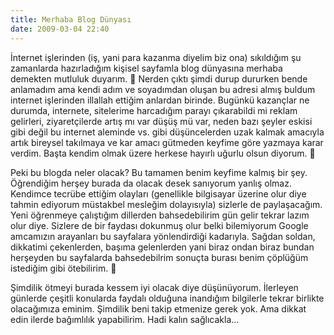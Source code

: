 ```yaml
---
title: Merhaba Blog Dünyası
date: 2009-03-04 22:40
---
```


İnternet işlerinden (iş, yani para kazanma diyelim biz ona) sıkıldığım şu zamanlarda hazırladığım kişisel sayfamla blog dünyasına merhaba demekten mutluluk duyarım. 🙂 Nerden çıktı şimdi durup dururken bende anlamadım ama kendi adım ve soyadımdan oluşan bu adresi almış buldum internet işlerinden illallah ettiğim anlardan birinde. Bugünkü kazançlar ne durumda, internete, sitelerime harcadığım parayı çıkarabildi mi reklam gelirleri, ziyaretçilerde artış mı var düşüş mü var, neden bazı şeyler eskisi gibi değil bu internet aleminde vs. gibi düşüncelerden uzak kalmak amacıyla artık bireysel takılmaya ve kar amacı gütmeden keyfime göre yazmaya karar verdim. Başta kendim olmak üzere herkese hayırlı uğurlu olsun diyorum. 🙂

<!--more-->
Peki bu blogda neler olacak? Bu tamamen benim keyfime kalmış bir şey. Öğrendiğim herşey burada da olacak desek sanıyorum yanlış olmaz. Kendimce tecrübe ettiğim olayları (genellikle bilgisayar üzerine olur diye tahmin ediyorum müstakbel mesleğim dolayısıyla) sizlerle de paylaşacağım. Yeni öğrenmeye çalıştığım dillerden bahsedebilirim gün gelir tekrar lazım olur diye. Sizlere de bir faydası dokunmuş olur belki bilemiyorum Google amcamızın arayanları bu sayfalara yönlendirdiği kadarıyla. Sağdan soldan, dikkatimi çekenlerden, başıma gelenlerden yani biraz ondan biraz bundan herşeyden bu sayfalarda bahsedebilrim sonuçta burası benim çöplüğüm istediğim gibi ötebilirim. 🙂

Şimdilik ötmeyi burada kessem iyi olacak diye düşünüyorum. İlerleyen günlerde çeşitli konularda faydalı olduğuna inandığım bilgilerle tekrar birlikte olacağımıza eminim. Şimdilik beni takip etmenize gerek yok. Ama dikkat edin ilerde bağımlılık yapabilirim. Hadi kalın sağlıcakla...

